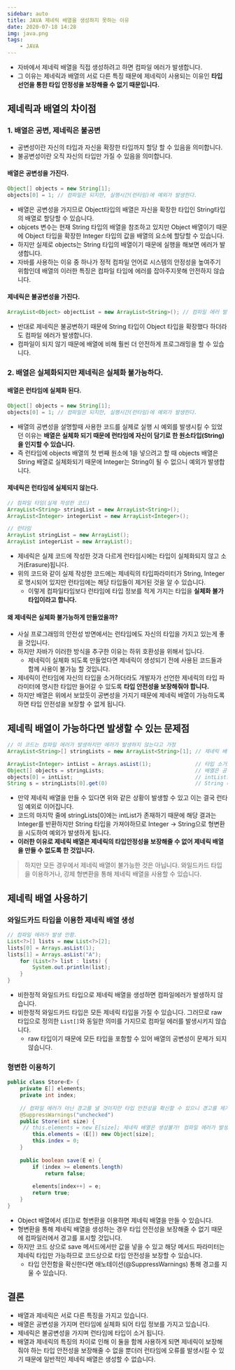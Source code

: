 ```yaml
---
sidebar: auto
title: JAVA 제네릭 배열을 생성하지 못하는 이유
date: 2020-07-18 14:28
img: java.png
tags: 
    - JAVA
---
```


- 자바에서 제네릭 배열을 직접 생성하려고 하면 컴파일 에러가 발생합니다.
- 그 이유는 제네릭과 배열의 서로 다른 특징 때문에 제네릭이 사용되는 이유인 **타입 선언을 통한 타입 안정성을 보장해줄 수 없기 때문입니다.**

## 제네릭과 배열의 차이점
### 1. 배열은 공변, 제네릭은 불공변
- 공변성이란 자신의 타입과 자신을 확장한 타입까지 할당 할 수 있음을 의미합니다.
- 불공변성이란 오직 자신의 타입만 가질 수 있음을 의미합니다.
 
#### 배열은 공변성을 가진다.
```java
Object[] objects = new String[1];
objects[0] = 1; // 컴파일은 되지만, 실행시간(런타임)에 예외가 발생한다.
```
- 배열은 공변성을 가지므로 Object타입의 배열은 자신을 확장한 타입인 String타입의 배열로 할당할 수 있습니다.
- objcets 변수는 현재 String 타입의 배열을 참조하고 있지만 Object 배열이기 때문에 Object 타입을 확장한 Integer 타입의 값을 배열의 요소에 할당할 수 있습니다.
- 하지만 실제로 objects는 String 타입의 배열이기 때문에 실행을 해보면 에러가 발생합니다.
- 자바를 사용하는 이유 중 하나가 정적 컴파일 언어로 시스템의 안정성을 높여주기 위함인데 배열의 이러한 특징은 컴파일 타임에 에러를 잡아주지못해 안전하지 않습니다.

#### 제네릭은 불공변성을 가진다.
```java
ArrayList<Object> objectList = new ArrayList<String>(); // 컴파일 에러 발생
```
- 반대로 제네릭은 불공변하기 때문에 String 타입이 Object 타입을 확장했다 하더라도 컴파일 에러가 발생합니다.
- 컴파일이 되지 않기 때문에 배열에 비해 훨씬 더 안전하게 프로그래밍을 할 수 있습니다.

### 2. 배열은 실체화되지만 제네릭은 실체화 불가능하다.

#### 배열은 런타임에 실체화 된다.
```java
Object[] objects = new String[1];
objects[0] = 1; // 컴파일은 되지만, 실행시간(런타임)에 예외가 발생한다.
```
- 배열의 공변성을 설명할때 사용한 코드를 실제로 실행 시 예외를 발생시킬 수 있었던 이유는 **배열은 실체화 되기 때문에 런타임에 자신이 담기로 한 원소타입(String)을 인지할 수 있습니다.**
- 즉 런타임에 objects 배열의 첫 번째 원소에 1을 넣으려고 할 때 objects 배열은 String 배열로 실체화되기 때문에 Integer는 String이 될 수 없으니 예외가 발생합니다. 

#### 제네릭은 런타임에 실체되지 않는다.
```java
// 컴파일 타임(실제 작성한 코드)
ArrayList<String> stringList = new ArrayList<String>();
ArrayList<Integer> integerList = new ArrayList<Integer>();

// 런타임
ArrayList stringList = new ArrayList();
ArrayList integerList = new ArrayList();
```
- 제네릭은 실제 코드에 작성한 것과 다르게 런타임시에는 타입이 실체화되지 않고 소거(Erasure)됩니다.
- 위의 코드와 같이 실제 작성한 코드에는 제네릭의 타입파라미터가 String, Integer로 명시되어 있지만 런타임에는 해당 타입들이 제거된 것을 알 수 있습니다.
    - 이렇게 컴파일타임보다 런타임에 타입 정보를 적게 가지는 타입을 **실체화 불가 타입이라고 합니다.**

#### 왜 제네릭은 실체화 불가능하게 만들었을까?
- 사실 프로그래밍의 안전성 방면에서는 런타임에도 자신의 타입을 가지고 있는게 좋을 것입니다.
- 하지만 자바가 이러한 방식을 추구한 이유는 하위 호환성을 위해서 입니다.
    - 제네릭이 실체화 되도록 만들었다면 제네릭이 생성되기 전에 사용된 코드들과 함께 사용이 불가능 할 것입니다.
- 제네릭이 런타임에 자신의 타입을 소거하더라도 개발자가 선언한 제네릭의 타입 파라미터에 명시한 타입만 들어갈 수 있도록 **타입 안전성을 보장해줘야 합니다.**
- 하지만 배열은 위에서 보았듯이 공변성을 가지기 때문에 제네릭 배열이 가능하도록 하면 타입 안전성을 보장할 수 없게 됩니다.

## 제네릭 배열이 가능하다면 발생할 수 있는 문제점
```java
// 이 코드는 컴파일 에러가 발생하지만 에러가 발생하지 않는다고 가정
ArrayList<String>[] stringLists = new ArrayList<String>[1]; // 제네릭 배열을 생성. 런타임시에는 제네릭 타입은 소거되므로 ArrayList[]가 된다.

ArrayList<Integer> intList = Arrays.asList(1);              // 타입 소거로 인해 런타임시 ArrayList가 된다.
Object[] objects = stringLists;                             // 배열은 공변성을 가지므로 Object[]는 ArrayList[]가 될 수 있다.
objects[0] = intList;                                       // intList또한 ArrayList이므로 배열의 요소가 될 수 있다. 
String s = stringLists[0].get(0)                            // String 타입을 가져야 하지만 Integer이므로 예외 발생  
```
- 만약 제네릭 배열을 만들 수 있다면 위와 같은 상황이 발생할 수 있고 이는 결국 런타임 예외로 이어집니다.
- 코드의 마지막 줄에 stringLists[0]에는 intList가 존재하기 때문에 해당 결과는 Integer를 반환하지만 String 타입을 가져야하므로 Integer -> String으로 형변환을 시도하여 예외가 발생하게 됩니다.
- **이러한 이유로 제네릭 배열은 제네릭의 타입안정성을 보장해줄 수 없어 제네릭 배열을 만들 수 없도록 한 것입니다.**

> 하지만 모든 경우에서 제네릭 배열이 불가능한 것은 아닙니다. 와일드카드 타입을 이용하거나, 강제 형변환을 통해 제네릭 배열을 사용할 수 있습니다.
  
## 제네릭 배열 사용하기
### 와일드카드 타입을 이용한 제네릭 배열 생성 
```java
// 컴파일 에러가 발생 안함.
List<?>[] lists = new List<?>[2];
lists[0] = Arrays.asList(1);
lists[1] = Arrays.asList("A");
    for (List<?> list : lists) {
        System.out.println(list);
    }
}
```
- 비한정적 와일드카드 타입으로 제네릭 배열을 생성하면 컴파일에러가 발생하지 않습니다.
- 비한정적 와일드카드 타입은 모든 제네릭 타입을 가질 수 있습니다. 그러므로 raw 타입으로 정의한 `List[]`와 동일한 의미를 가지므로 컴파일 에러를 발생시키지 않습니다.
    - raw 타입이기 때문에 모든 타입을 포함할 수 있어 배열의 공변성이 문제가 되지 않습니다.

### 형변한 이용하기
```java
public class Store<E> {
    private E[] elements;
    private int index;
    
    // 컴파일 에러가 아닌 경고를 낼 것이지만 타입 안전성을 확신할 수 있으니 경고를 제거한다.
    @SuppressWarnings("unchecked")
    public Store(int size) {
     // this.elements = new E[size]; 제네릭 배열은 생성불가! 컴파일 에러가 발생한다.
        this.elements = (E[]) new Object[size];
        this.index = 0;
    }
    
    public boolean save(E e) {
        if (index >= elements.length)
            return false;
        
        elements[index++] = e;
        return true;
    }
}
```
- Object 배열에서 (E[])로 형변환을 이용하면 제네릭 배열을 만들 수 있습니다.
- 형변환을 통해 제네릭 배열을 생성하는 경우 타입 안전성을 보장해줄 수 없기 때문에 컴파일러에서 경고를 표시할 것입니다.
- 하지만 코드 상으로 save 메서드에서만 값을 넣을 수 있고 해당 메서드 파라미터는 제네릭 타입만 가능하므로 코드상으로 타입 안전성을 보장할 수 있습니다.  
    - 타입 안전함을 확신한다면 애노테이션(@SuppressWarnings) 통해 경고를 지울 수 있습니다.
    
## 결론
- 배열과 제네릭은 서로 다른 특징을 가지고 있습니다.
- 배열은 공변성을 가지며 런타임에 실체화 되어 타입 정보를 가지고 있습니다.
- 제네릭은 불공변성을 가지며 런타임에 타입이 소거 됩니다.
- 배열과 제네릭의 특징의 차이로 인해 이 둘을 함께 사용하게 되면 제네릭이 보장해줘야 하는 타입 안전성을 보장해줄 수 없을 뿐더러 런타임에 오류를 발생시킬 수 있기 때문에 일반적인 제네릭 배열은 생성할 수 없습니다.



